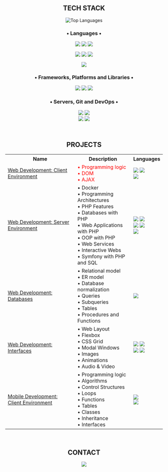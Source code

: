 <h2 align="center"> TECH STACK </h2>
<div>
    <p align="center">
        <img src="https://github-readme-stats.vercel.app/api/top-langs/?username=rcrd91&layout=compact&theme=tokyonight" alt="Top Languages" />
    </p>
    <h3 align="center">• Languages •</h3>
    <p align="center">
        <img src="https://img.shields.io/badge/javascript-%23323330.svg?style=for-the-badge&logo=javascript&logoColor=%23F7DF1E"/>
        <img src="https://img.shields.io/badge/html5-%23E34F26.svg?style=for-the-badge&logo=html5&logoColor=white"/>
        <img src="https://img.shields.io/badge/css3-%231572B6.svg?style=for-the-badge&logo=css3&logoColor=white"/>
    </p>
    <p align="center">
        <img src="https://img.shields.io/badge/php-%23777BB4.svg?style=for-the-badge&logo=php&logoColor=white"/>
        <img src="https://img.shields.io/badge/shell_script-%23121011.svg?style=for-the-badge&logo=gnu-bash&logoColor=white"/>
        <img src="https://img.shields.io/badge/mysql-%2300f.svg?style=for-the-badge&logo=mysql&logoColor=white"/>
    </p>
    <p align="center">
        <img src="https://img.shields.io/badge/kotlin-%237F52FF.svg?style=for-the-badge&logo=kotlin&logoColor=white"/>
    </p>
    <h3 align="center">• Frameworks, Platforms and Libraries •</h3>
    <p align="center">
        <img src="https://img.shields.io/badge/symfony-%23000000.svg?style=for-the-badge&logo=symfony&logoColor=white"/>
        <img src="https://img.shields.io/badge/node.js-6DA55F?style=for-the-badge&logo=node.js&logoColor=white"/>
        <img src="https://img.shields.io/badge/joomla-%235091CD.svg?style=for-the-badge&logo=joomla&logoColor=white"/>
    </p>
    <h3 align="center">• Servers, Git and DevOps •</h3>
    <p align="center">
        <img src="https://img.shields.io/badge/apache-%23D42029.svg?style=for-the-badge&logo=apache&logoColor=white"/>
        <img src="https://img.shields.io/badge/nginx-%23009639.svg?style=for-the-badge&logo=nginx&logoColor=white"/>
        <br>
        <img src="https://img.shields.io/badge/docker-%230db7ed.svg?style=for-the-badge&logo=docker&logoColor=white"/>
        <img src="https://img.shields.io/badge/git-%23F05033.svg?style=for-the-badge&logo=git&logoColor=white"/>
        <br>
    </p>
</div>
<br>
<h2 align="center"> PROJECTS </h2>
<div align="center">
    <table align="center">
        <tr>
            <th>Name</th>
            <th>Description</th>
            <th>Languages</th>
        </tr>
        <tr>
            <td>
                <a href="https://github.com/rcrd91/EntornoCliente" >Web Development: Client Environment</a>
             </td>
            <td align="left" style="color: red;"> 
                • Programming logic <br> 
                • DOM <br> 
                • AJAX</td>
            <td>
                <img src="https://img.shields.io/badge/javascript-%23323330.svg?style=for-the-badge&logo=javascript&logoColor=%23F7DF1E"/>
                <img src="https://img.shields.io/badge/html5-%23E34F26.svg?style=for-the-badge&logo=html5&logoColor=white"/><br>
                <img src="https://img.shields.io/badge/node.js-6DA55F?style=for-the-badge&logo=node.js&logoColor=white"/>
            </td>
        </tr>
        <tr>
            <td>
                <a href="https://github.com/rcrd91/EntornoServidor">Web Development: Server Environment</a>
             </td>
            <td align="left">
                • Docker <br>
                • Programming Architectures <br>
                • PHP Features <br>
                • Databases with PHP <br>
                • Web Applications with PHP <br>
                • OOP with PHP <br>
                • Web Services <br>
                • Interactive Webs <br>
                • Symfony with PHP and SQL
            </td>
            <td>
                <img src="https://img.shields.io/badge/php-%23777BB4.svg?style=for-the-badge&logo=php&logoColor=white"/>
                <img src="https://img.shields.io/badge/html5-%23E34F26.svg?style=for-the-badge&logo=html5&logoColor=white"/><br>
                <img src="https://img.shields.io/badge/mysql-%2300f.svg?style=for-the-badge&logo=mysql&logoColor=white"/>
                <img src="https://img.shields.io/badge/docker-%230db7ed.svg?style=for-the-badge&logo=docker&logoColor=white"/><br>
                <img src="https://img.shields.io/badge/symfony-%23000000.svg?style=for-the-badge&logo=symfony&logoColor=white"/>
            </td>
        </tr>
        <tr>
            <td>
                <a href="https://github.com/rcrd91/BasesDeDatos">Web Development: Databases</a>
            </td>
            <td align="left">
                • Relational model <br> 
                • ER model <br> 
                • Database normalization <br> 
                • Queries <br> 
                • Subqueries <br> 
                • Tables <br>
                • Procedures and Functions
            </td>
            <td>
                <img src="https://img.shields.io/badge/mysql-%2300f.svg?style=for-the-badge&logo=mysql&logoColor=white"/><br>
            </td>
        </tr>
        <tr>
            <td>
                <a href="https://github.com/rcrd91/InterfacesWeb">Web Development: Interfaces</a>
             </td>
            <td align="left">
                • Web Layout <br>
                • Flexbox <br>
                • CSS Grid <br>
                • Modal Windows <br>
                • Images <br>
                • Animations <br>
                • Audio & Video <br>
            </td>
            <td>
                <img src="https://img.shields.io/badge/css3-%231572B6.svg?style=for-the-badge&logo=css3&logoColor=white"/>
                <img src="https://img.shields.io/badge/html5-%23E34F26.svg?style=for-the-badge&logo=html5&logoColor=white"/><br>
                <img src="https://img.shields.io/badge/figma-%23F24E1E.svg?style=for-the-badge&logo=figma&logoColor=white"/>
                <img src="https://img.shields.io/badge/SASS-hotpink.svg?style=for-the-badge&logo=SASS&logoColor=white"/>
            </td>
        </tr>
        <tr>
            <td>
                <a href="https://github.com/rcrd91/POO">Mobile Development: Client Environment</a>
            </td>
            <td align="left">
                • Programming logic <br> 
                • Algorithms <br>
                • Control Structures <br>
                • Loops <br>
                • Functions <br>
                • Tables <br>
                • Classes <br>
                • Inheritance <br>
                • Interfaces
            </td>
            <td>
                <img src="https://img.shields.io/badge/kotlin-%237F52FF.svg?style=for-the-badge&logo=kotlin&logoColor=white"/><br>
                <img src="https://img.shields.io/badge/Android%20Studio-3DDC84.svg?style=for-the-badge&logo=android-studio&logoColor=white"/>
            </td>
        </tr>
    </table>
</div>
<br>
<h2 align="center">CONTACT</h2>
<p align="center">
    <a href="https://www.linkedin.com/in/ricardogomezcosta/"><img src="https://img.shields.io/badge/linkedin-%230077B5.svg?style=for-the-badge&logo=linkedin&logoColor=white"/></a>
</p>
